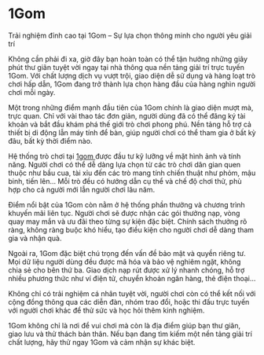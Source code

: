 # 1Gom
Trải nghiệm đỉnh cao tại 1Gom – Sự lựa chọn thông minh cho người yêu giải trí

Không cần phải đi xa, giờ đây bạn hoàn toàn có thể tận hưởng những giây phút thư giãn tuyệt vời ngay tại nhà thông qua nền tảng giải trí trực tuyến 1Gom. Với chất lượng dịch vụ vượt trội, giao diện dễ sử dụng và hàng loạt trò chơi hấp dẫn, 1Gom đang trở thành lựa chọn hàng đầu của hàng nghìn người chơi mỗi ngày.

Một trong những điểm mạnh đầu tiên của 1Gom chính là giao diện mượt mà, trực quan. Chỉ với vài thao tác đơn giản, người dùng đã có thể đăng ký tài khoản và bắt đầu khám phá thế giới trò chơi phong phú. Nền tảng hỗ trợ cả thiết bị di động lẫn máy tính để bàn, giúp người chơi có thể tham gia ở bất kỳ đâu, bất kỳ thời điểm nào.

Hệ thống trò chơi tại <a href=https://1gom-vn.com> 1gom </a>  được đầu tư kỹ lưỡng về mặt hình ảnh và tính năng. Người chơi có thể dễ dàng lựa chọn từ các trò chơi dân gian quen thuộc như bầu cua, tài xỉu đến các trò mang tính chiến thuật như phỏm, mậu binh, tiến lên... Mỗi trò đều có hướng dẫn cụ thể và chế độ chơi thử, phù hợp cho cả người mới lẫn người chơi lâu năm.

Điểm nổi bật của 1Gom còn nằm ở hệ thống phần thưởng và chương trình khuyến mãi liên tục. Người chơi sẽ được nhận các gói thưởng nạp, vòng quay may mắn và ưu đãi theo từng sự kiện đặc biệt. Chính sách thưởng rõ ràng, không ràng buộc khó hiểu, tạo điều kiện cho người chơi dễ dàng tham gia và nhận quà.

Ngoài ra, 1Gom đặc biệt chú trọng đến vấn đề bảo mật và quyền riêng tư. Mọi dữ liệu người dùng đều được mã hóa và bảo vệ nghiêm ngặt, không chia sẻ cho bên thứ ba. Giao dịch nạp rút được xử lý nhanh chóng, hỗ trợ nhiều phương thức như ví điện tử, chuyển khoản ngân hàng, thẻ điện thoại…

Không chỉ có trải nghiệm cá nhân tuyệt vời, người chơi còn có thể kết nối với cộng đồng thông qua các diễn đàn, nhóm trao đổi, hoặc thi đấu trực tuyến với người chơi khác để thử sức và học hỏi thêm kinh nghiệm.

1Gom không chỉ là nơi để vui chơi mà còn là địa điểm giúp bạn thư giãn, giao lưu và thử thách bản thân. Nếu bạn đang tìm kiếm một nền tảng giải trí chất lượng, hãy thử ngay 1Gom và cảm nhận sự khác biệt.

